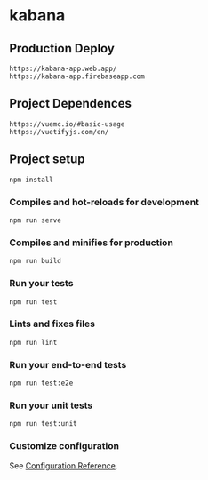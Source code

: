 # kabana

## Production Deploy

```
https://kabana-app.web.app/
https://kabana-app.firebaseapp.com
```

## Project Dependences

```
https://vuemc.io/#basic-usage
https://vuetifyjs.com/en/
```

## Project setup
```
npm install
```

### Compiles and hot-reloads for development
```
npm run serve
```

### Compiles and minifies for production
```
npm run build
```

### Run your tests
```
npm run test
```

### Lints and fixes files
```
npm run lint
```

### Run your end-to-end tests
```
npm run test:e2e
```

### Run your unit tests
```
npm run test:unit
```

### Customize configuration
See [Configuration Reference](https://cli.vuejs.org/config/).
